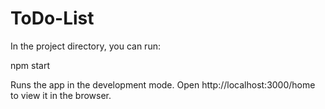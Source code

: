 # ToDo-List

In the project directory, you can run:

npm start

Runs the app in the development mode.
Open http://localhost:3000/home to view it in the browser.
